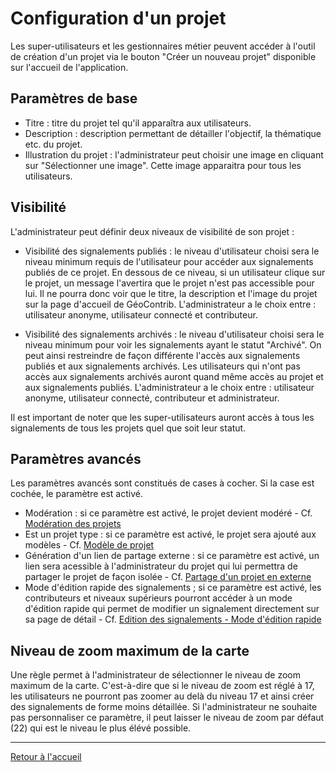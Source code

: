 # Configuration d'un projet

Les super-utilisateurs et les gestionnaires métier peuvent accéder à l'outil de création d'un projet via le bouton "Créer un nouveau projet" disponible sur l'accueil de l'application.

## Paramètres de base

* Titre : titre du projet tel qu'il apparaîtra aux utilisateurs.
* Description : description permettant de détailler l'objectif, la thématique etc. du projet.
* Illustration du projet : l'administrateur peut choisir une image en cliquant sur "Sélectionner une image". Cette image apparaitra pour tous les utilisateurs.

## Visibilité

L'administrateur peut définir deux niveaux de visibilité de son projet :

* Visibilité des signalements publiés : le niveau d'utilisateur choisi sera le niveau minimum requis de l'utilisateur pour accéder aux signalements publiés de ce projet. En dessous de ce niveau, si un utilisateur clique sur le projet, un message l'avertira que le projet n'est pas accessible pour lui. Il ne pourra donc voir que le titre, la description et l'image du projet sur la page d'accueil de GéoContrib. L'administrateur a le choix entre : utilisateur anonyme, utilisateur connecté et contributeur.

* Visibilité des signalements archivés : le niveau d'utilisateur choisi sera le niveau minimum pour voir les signalements ayant le statut "Archivé". On peut ainsi restreindre de façon différente l'accès aux signalements publiés et aux signalements archivés. Les utilisateurs qui n'ont pas accès aux signalements archivés auront quand même accès au projet et aux signalements publiés. L'administrateur a le choix entre : utilisateur anonyme, utilisateur connecté, contributeur et administrateur.

Il est important de noter que les super-utilisateurs auront accès à tous les signalements de tous les projets quel que soit leur statut.

## Paramètres avancés

Les paramètres avancés sont constitués de cases à cocher. Si la case est cochée, le paramètre est activé.

* Modération : si ce paramètre est activé, le projet devient modéré - Cf. [Modération des projets](moderation.md)
* Est un projet type : si ce paramètre est activé, le projet sera ajouté aux modèles - Cf. [Modèle de projet](project_template.md)
* Génération d'un lien de partage externe : si ce paramètre est activé, un lien sera acessible à l'administrateur du projet qui lui permettra de partager le projet de façon isolée - Cf. [Partage d'un projet en externe](project_sharing.md)
* Mode d'édition rapide des signalements ; si ce paramètre est activé, les contributeurs et niveaux supérieurs pourront accéder à un mode d'édition rapide qui permet de modifier un signalement directement sur sa page de détail - Cf. [Edition des signalements - Mode d'édition rapide](feature_editing.md)

## Niveau de zoom maximum de la carte

Une règle permet à l'administrateur de sélectionner le niveau de zoom maximum de la carte. C'est-à-dire que si le niveau de zoom est réglé à 17, les utilisateurs ne pourront pas zoomer au delà du niveau 17 et ainsi créer des signalements de forme moins détaillée. Si l'administrateur ne souhaite pas personnaliser ce paramètre, il peut laisser le niveau de zoom par défaut (22) qui est le niveau le plus élévé possible.

---

[Retour à l'accueil](<index.md>)
